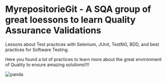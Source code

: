 # MyrepositorieGit - A SQA group of great loessons to learn Quality Assurance Validations

Lessons about Test practices with Selenium, JUnit, TestNG, BDD, and best practices for Software Testing.

Here you found a lot of practices to learn more about the great environment of Quality to ensure amazing solutions!!!!


![panda](https://user-images.githubusercontent.com/33332202/145727564-2066ed47-b25e-4f4b-bb02-8eadf8436110.jpg)
